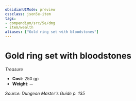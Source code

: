 ```yaml
---
obsidianUIMode: preview
cssclass: json5e-item
tags:
- compendium/src/5e/dmg
- item/wealth
aliases: ["Gold ring set with bloodstones"]
---
```

# Gold ring set with bloodstones
*Treasure*  

- **Cost**: 250 gp
- **Weight**: ⏤

*Source: Dungeon Master's Guide p. 135*